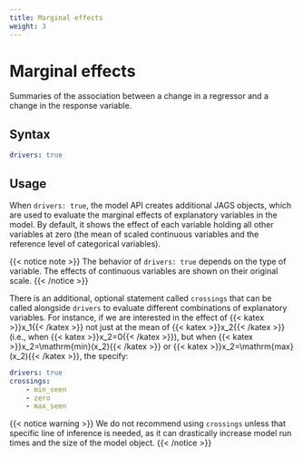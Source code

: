 ```yaml
---
title: Marginal effects
weight: 3
---
```


# Marginal effects
Summaries of the association between a change in a regressor and a change in the response variable.

## Syntax
```yml
drivers: true
```

## Usage
When `drivers: true`, the model API creates additional JAGS objects, which are used to evaluate the marginal effects of explanatory variables in the model. By default, it shows the effect of each variable holding all other variables at zero (the mean of scaled continuous variables and the reference level of categorical variables).

{{< notice note >}}
The behavior of `drivers: true` depends on the type of variable. The effects of continuous variables are shown on their original scale. 
{{< /notice >}}

There is an additional, optional statement called `crossings` that can be called alongside `drivers` to evaluate different combinations of explanatory variables. For instance, if we are interested in the effect of {{< katex >}}x_1{{< /katex >}} not just at the mean of {{< katex >}}x_2{{< /katex >}} (i.e., when {{< katex >}}x_2=0{{< /katex >}}), but when {{< katex >}}x_2=\mathrm{min}(x_2){{< /katex >}} or {{< katex >}}x_2=\mathrm{max}(x_2){{< /katex >}}, the specify:

```yml
drivers: true
crossings:
    - min_seen
    - zero
    - max_seen
```

{{< notice warning >}}
We do not recommend using `crossings` unless that specific line of inference is needed, as it can drastically increase model run times and the size of the model object.
{{< /notice >}}
